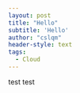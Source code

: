```yaml
---
layout: post
title: "Hello"
subtitle: 'Hello'
author: "cslqm"
header-style: text
tags:
  - Cloud
---
```





test test
